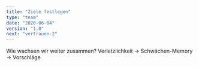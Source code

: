 ```yaml
---
title: "Ziele festlegen"
type: "team"
date: "2020-06-04"
version: "1.0"
next: "vertrauen-2"
---
```


Wie wachsen wir weiter zusammen?
Verletzlichkeit -> Schwächen-Memory -> Vorschläge